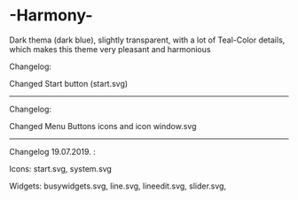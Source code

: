 # -Harmony-
Dark thema (dark blue), slightly transparent, with a lot of Teal-Color details, which makes this theme very pleasant and harmonious

Changelog:

Changed Start button (start.svg)
________________________________

Changelog:

Changed Menu Buttons icons
and icon window.svg
________________________

Changelog 19.07.2019. :

Icons: start.svg, system.svg

Widgets: busywidgets.svg, line.svg, lineedit.svg, slider.svg,
